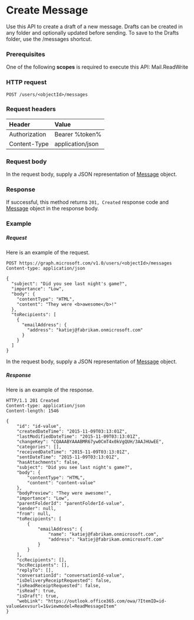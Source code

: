 # Create Message

Use this API to create a draft of a new message. Drafts can be created in any folder and optionally updated before sending. To save to the Drafts folder, use the /messages shortcut.
### Prerequisites
One of the following **scopes** is required to execute this API: 
Mail.ReadWrite
### HTTP request
<!-- { "blockType": "ignored" } -->
```http
POST /users/<objectId>/messages

```
### Request headers
| Header       | Value |
|:---------------|:--------|
| Authorization  | Bearer %token%  |
| Content-Type  | application/json  |

### Request body
In the request body, supply a JSON representation of [Message](../resources/message.md) object.


### Response
If successful, this method returns `201, Created` response code and [Message](../resources/message.md) object in the response body.

### Example
##### Request
Here is an example of the request.
<!-- {
  "blockType": "request",
  "name": "create_message_from_user"
}-->
```http
POST https://graph.microsoft.com/v1.0/users/<objectId>/messages
Content-type: application/json

{
  "subject": "Did you see last night's game?",
  "importance": "Low",
  "body": {
    "contentType": "HTML",
    "content": "They were <b>awesome</b>!"
  },
  "toRecipients": [
    {
      "emailAddress": {
        "address": "katiej@fabrikam.onmicrosoft.com"
      }
    }
  ]
}
```
In the request body, supply a JSON representation of [Message](../resources/message.md) object.

##### Response
Here is an example of the response.
<!-- {
  "blockType": "response",
  "truncated": false,
  "@odata.type": "microsoft.graph.message"
} -->
```http
HTTP/1.1 201 Created
Content-type: application/json
Content-length: 1546

{
    "id": "id-value",
    "createdDateTime": "2015-11-09T03:13:01Z",
    "lastModifiedDateTime": "2015-11-09T03:13:01Z",
    "changeKey": "CQAAABYAAABMR67yw0CmT4x0kVgQUH/3AAJHUwEE",
    "categories": [],
    "receivedDateTime": "2015-11-09T03:13:01Z",
    "sentDateTime": "2015-11-09T03:13:01Z",
    "hasAttachments": false,
    "subject": "Did you see last night's game?",
    "body": {
        "contentType": "HTML",
        "content": "content-value"
    },
    "bodyPreview": "They were awesome!",
    "importance": "Low",
    "parentFolderId": "parentFolderId-value",
    "sender": null,
    "from": null,
    "toRecipients": [
        {
            "emailAddress": {
                "name": "katiej@fabrikam.onmicrosoft.com",
                "address": "katiej@fabrikam.onmicrosoft.com"
            }
        }
    ],
    "ccRecipients": [],
    "bccRecipients": [],
    "replyTo": [],
    "conversationId": "conversationId-value",
    "isDeliveryReceiptRequested": false,
    "isReadReceiptRequested": false,
    "isRead": true,
    "isDraft": true,
    "webLink": "https://outlook.office365.com/owa/?ItemID=id-value&exvsurl=1&viewmodel=ReadMessageItem"
}
```

<!-- uuid: 8fcb5dbc-d5aa-4681-8e31-b001d5168d79
2015-10-25 14:57:30 UTC -->
<!-- {
  "type": "#page.annotation",
  "description": "Create Message",
  "keywords": "",
  "section": "documentation",
  "tocPath": ""
}-->
